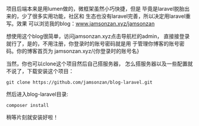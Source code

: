 项目后端本来是用lumen做的，微框架虽然小巧快捷，但是
毕竟是laravel脱胎出来的，少了很多实用功能，社区和
生态也没有laravel完善，所以决定用laravel重写。效果
可以浏览我的blog：www.jamsonzan.xyz/jamsonzan

想使用这个blog很简单，访问jamsonzan.xyz点击导航栏的admin，
直接接登录就行了，是的，不用注册，你登录时的账号密码就是用
于管理你博客的账号密码。你的博客首页为
jamsonzan.xyz/{你登录时的账号名}

当然，你也可以clone这个项目然后自己搭服务器，
怎么搭服务器以及一些配置就不说了，下载安装这个项目：
```
git clone https://github.com/jamsonzan/blog-laravel.git
```
然后进入blog-laravel目录:
```
composer install
```
稍等片刻就安装好啦！
